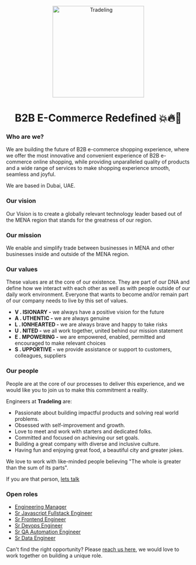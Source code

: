 <p align="center">
<a href="https://tradeling.com"><img src="https://c8n.tradeling.com/assets/svgs/tradeling-logo.svg" alt="Tradeling" width="250"/></a>
</p>

<h1 align="center">B2B E-Commerce Redefined 💥🔥🚀</h1>


### Who are we?
We are building the future of B2B e-commerce shopping experience, where we offer the most innovative and convenient experience of B2B e-commerce online shopping, while providing unparalleled quality of products and a wide range of services to make shopping experience smooth, seamless and joyful.
 
We are based in Dubai, UAE.

### Our vision

Our Vision is to create a globally relevant technology leader based out of the MENA region that stands for the greatness of our region.

### Our mission

We enable and simplify trade between businesses in MENA and other businesses inside and outside of the MENA region.

### Our values

These values are at the core of our existence. They are part of our DNA and define how we interact with each other as well as with people outside of our daily work environment. Everyone that wants to become and/or remain part of our company needs to live by  this set of values.

- **V . ISIONARY -** we always have a positive vision for the future
- **A . UTHENTIC -** we are always genuine
- **L . IONHEARTED -** we are always brave and happy to take risks
- **U . NITED -** we all work together, united behind our mission statement
- **E . MPOWERING -** we are empowered, enabled, permitted and encouraged to make relevant choices
- **S . UPPORTIVE -** we provide assistance or support to customers, colleagues, suppliers

### Our people
People are at the core of our processes to deliver this experience, and we would like you to join us to make this commitment a reality.

Engineers at **Tradeling** are:
- Passionate about building impactful products and solving real world problems.
- Obsessed with self-improvement and growth.
- Love to meet and work with starters and dedicated folks. 
- Committed and focused on achieving our set goals.
- Building a great company with diverse and inclusive culture. 
- Having fun and enjoying great food, a beautiful city and greater jokes.

We love to work with like-minded people believing "The whole is greater than the sum of its parts".
 
If you are that person, [lets talk](https://airtable.com/shrzZQJPLWz7n0Usq)

### Open roles
- [Engineering Manager](https://github.com/tradeling/careers/blob/master/engineering-manager.md)
- [Sr Javascript Fullstack Engineer](https://github.com/tradeling/careers/blob/master/senior-javascript-fullstack-engineer.md)
- [Sr Frontend Engineer](https://github.com/tradeling/careers/blob/master/senior-frontend-engineer.md)
- [Sr Devops Engineer](https://github.com/tradeling/careers/blob/master/senior-devops-engineer.md)
- [Sr QA Automation Engineer](https://github.com/tradeling/careers/blob/master/senior-qa-automation-engineer.md)
- [Sr Data Engineer](https://github.com/tradeling/careers/blob/master/senior-data-engineer.md)


Can't find the right opportunity? Please [reach us here](https://airtable.com/shrWRnuVTM2wepq6b), we would love to work together on building a unique role.
